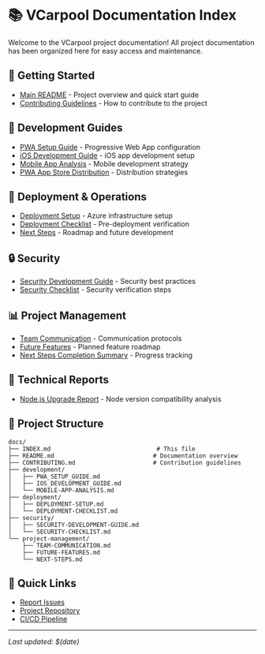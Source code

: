 # 📚 VCarpool Documentation Index

Welcome to the VCarpool project documentation! All project documentation has been organized here for easy access and maintenance.

## 🚀 Getting Started

- [Main README](../README.md) - Project overview and quick start guide
- [Contributing Guidelines](CONTRIBUTING.md) - How to contribute to the project

## 📱 Development Guides

- [PWA Setup Guide](PWA_SETUP_GUIDE.md) - Progressive Web App configuration
- [iOS Development Guide](IOS_DEVELOPMENT_GUIDE.md) - iOS app development setup
- [Mobile App Analysis](MOBILE-APP-ANALYSIS.md) - Mobile development strategy
- [PWA App Store Distribution](PWA-APP-STORE-DISTRIBUTION.md) - Distribution strategies

## 🔧 Deployment & Operations

- [Deployment Setup](DEPLOYMENT-SETUP.md) - Azure infrastructure setup
- [Deployment Checklist](DEPLOYMENT-CHECKLIST.md) - Pre-deployment verification
- [Next Steps](NEXT-STEPS.md) - Roadmap and future development

## 🔒 Security

- [Security Development Guide](SECURITY-DEVELOPMENT-GUIDE.md) - Security best practices
- [Security Checklist](SECURITY-CHECKLIST.md) - Security verification steps

## 📊 Project Management

- [Team Communication](TEAM-COMMUNICATION.md) - Communication protocols
- [Future Features](FUTURE-FEATURES.md) - Planned feature roadmap
- [Next Steps Completion Summary](NEXT-STEPS-COMPLETION-SUMMARY.md) - Progress tracking

## 🔧 Technical Reports

- [Node.js Upgrade Report](NODE-UPGRADE-REPORT.md) - Node version compatibility analysis

## 📁 Project Structure

```
docs/
├── INDEX.md                              # This file
├── README.md                            # Documentation overview
├── CONTRIBUTING.md                      # Contribution guidelines
├── development/
│   ├── PWA_SETUP_GUIDE.md
│   ├── IOS_DEVELOPMENT_GUIDE.md
│   └── MOBILE-APP-ANALYSIS.md
├── deployment/
│   ├── DEPLOYMENT-SETUP.md
│   └── DEPLOYMENT-CHECKLIST.md
├── security/
│   ├── SECURITY-DEVELOPMENT-GUIDE.md
│   └── SECURITY-CHECKLIST.md
└── project-management/
    ├── TEAM-COMMUNICATION.md
    ├── FUTURE-FEATURES.md
    └── NEXT-STEPS.md
```

## 🤝 Quick Links

- [Report Issues](https://github.com/vedprakash-m/vcarpool/issues)
- [Project Repository](https://github.com/vedprakash-m/vcarpool)
- [CI/CD Pipeline](https://github.com/vedprakash-m/vcarpool/actions)

---

_Last updated: $(date)_
